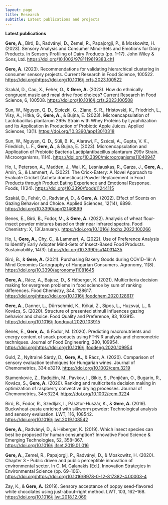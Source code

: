 ```yaml
---
layout: page
title: Research
subtitle: Latest publications and projects
---
```


**Latest publications**

**Gere, A.**, Biró, B., Radványi, D., Zemel, R., Papajorgji, P., & Moskowitz, H. (2023). 
Sensory Analysis and Consumer Mind-Sets and Emotions for Dairy Products. 
In Sensory Profiling of Dairy Products (pp. 1–17). John Wiley & Sons, Ltd. https://doi.org/10.1002/9781119619383.ch1

**Gere, A.** (2023). 
Recommendations for validating hierarchical clustering in consumer sensory projects. 
Current Research in Food Science, 100522. https://doi.org/https://doi.org/10.1016/j.crfs.2023.100522

Szakál, D., Cao, X., Fehér, O., & **Gere, A.** (2023). 
How do ethnically congruent music and meal drive food choices? 
Current Research in Food Science, 6, 100508. https://doi.org/10.1016/j.crfs.2023.100508

Sun, W., Nguyen, Q. D., Sipiczki, G., Ziane, S. R., Hristovski, K., Friedrich, L., Visy, A., Hitka, G., **Gere, A.**, & Bujna, E. (2023). 
Microencapsulation of Lactobacillus plantarum 299v Strain with Whey Proteins by Lyophilization and Its Application in Production of Probiotic Apple Juices.
Applied Sciences, 13(1). https://doi.org/10.3390/app13010318

Sun, W., Nguyen, Q. D., Süli, B. K., Alarawi, F., Szécsi, A., Gupta, V. K., Friedrich, L. F., **Gere, A.**, & Bujna, E. (2023). 
Microencapsulation and Application of Probiotic Bacteria Lactiplantibacillus plantarum 299v Strain. 
Microorganisms, 11(4). https://doi.org/10.3390/microorganisms11040947

Ho, I., Peterson, A., Madden, J., Wai, K., Lesniauskas, R., Garza, J., **Gere, A.**, Amin, S., & Lammert, A. (2022). 
The Crick-Eatery: A Novel Approach to Evaluate Cricket (Acheta domesticus) Powder Replacement in Food Products through Product Eating Experience and Emotional Response. 
Foods, 11(24). https://doi.org/10.3390/foods11244115

Szakál, D., Fehér, O., Radványi, D., & **Gere, A.** (2022). 
Effect of Scents on Gazing Behavior and Choice. 
Applied Sciences, 12(14), 6899. https://doi.org/10.3390/app12146899

Benes, E., Biró, B., Fodor, M., & **Gere, A.** (2022). 
Analysis of wheat flour-insect powder mixtures based on their near infrared spectra. 
Food Chemistry: X, 13(January). https://doi.org/10.1016/j.fochx.2022.100266

Ho, I., **Gere, A.**, Chy, C., & Lammert, A. (2022). 
Use of Preference Analysis to Identify Early Adopter Mind-Sets of Insect-Based Food Products. 
Sustainability, 14(3). https://doi.org/10.3390/su14031435

Biró, B., & **Gere, A.** (2021). 
Purchasing Bakery Goods during COVID-19: A Mind Genomics Cartography of Hungarian Consumers. 
Agronomy, 11(8). https://doi.org/10.3390/agronomy11081645

**Gere, A.**, Rácz, A., Bajusz, D., & Héberger, K. (2021). 
Multicriteria decision making for evergreen problems in food science by sum of ranking differences. 
Food Chemistry, 344, 128617. https://doi.org/https://doi.org/10.1016/j.foodchem.2020.128617

**Gere, A.**, Danner, L., Dürrschmid, K., Kókai, Z., Sipos, L., Huzsvai, L., & Kovács, S. (2020). 
Structure of presented stimuli influences gazing behavior and choice. 
Food Quality and Preference, 83, 103915. https://doi.org/10.1016/j.foodqual.2020.103915

Benes, E., **Gere, A.**, & Fodor, M. (2020). 
Predicting macronutrients and energy content of snack products using FT-NIR analysis and chemometric techniques. 
Journal of Food Engineering, 280, 109954. https://doi.org/https://doi.org/10.1016/j.jfoodeng.2020.109954

Guld, Z., Nyitrainé Sárdy, D., **Gere, A.**, & Rácz, A. (2020). 
Comparison of sensory evaluation techniques for Hungarian wines. 
Journal of Chemometrics, 334:e3219. https://doi.org/10.1002/cem.3219

Stamenkovic, Z., Radojčin, M., Pavkov, I., Bikić, S., Ponjičan, O., Bugarin, R., Kovács, S., **Gere, A.** (2020). 
Ranking and multicriteria decision making in optimization of raspberry convective drying processes. 
Journal of Chemometrics, 34:e3224. https://doi.org/10.1002/cem.3224

Biró, B., Fodor, R., Szedljak, I., Pásztor-Huszár, K., & **Gere, A.** (2019). 
Buckwheat-pasta enriched with silkworm powder: Technological analysis and sensory evaluation. 
LWT, 116, 108542. https://doi.org/10.1016/j.lwt.2019.108542

**Gere, A.**, Radványi, D., & Héberger, K. (2019). 
Which insect species can best be proposed for human consumption? 
Innovative Food Science & Emerging Technologies, 52, 358–367. https://doi.org/10.1016/j.ifset.2019.01.016

**Gere, A.**, Zemel, R., Papajorgij, P., Radványi, D., & Moskowitz, H. (2020). 
Chapter 3 - Public driven and public perceptible innovation of environmental sector. 
In C. M. Galanakis (Ed.), Innovation Strategies in Environmental Science (pp. 69–106). 
https://doi.org/https://doi.org/10.1016/B978-0-12-817382-4.00003-4

Zay, K., & **Gere, A.** (2019). 
Sensory acceptance of poppy seed-flavored white chocolates using just-about-right method. 
LWT, 103, 162–168. https://doi.org/10.1016/j.lwt.2018.12.069